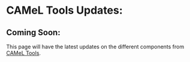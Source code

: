 # CAMeL Tools Updates:
## Coming Soon:

This page will have the latest updates on the different components from [CAMeL Tools](https://github.com/CAMeL-Lab/camel_tools).
